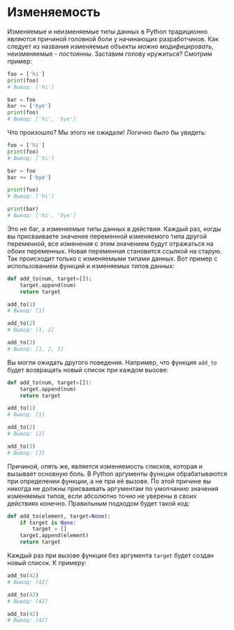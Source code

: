 # Изменяемость

Изменяемые и неизменяемые типы данных в Python традиционно являются причиной
головной боли у начинающих разработчиков. Как следует из названия изменяемые
объекты *можно модифицировать*, неизменяемые - *постоянны*. Заставим голову
кружиться? Смотрим пример:

```python
foo = ['hi']
print(foo)
# Вывод: ['hi']

bar = foo
bar += ['bye']
print(foo)
# Вывод: ['hi', 'bye']
```

Что произошло? Мы этого не ожидали! Логично было бы увидеть:

```python
foo = ['hi']
print(foo)
# Вывод: ['hi']

bar = foo
bar += ['bye']

print(foo)
# Вывод: ['hi']

print(bar)
# Вывод: ['hi', 'bye']
```

Это не баг, а изменяемые типы данных в действии. Каждый раз, когды вы
присваиваете значение переменной изменяемого типа другой переменной, все
изменения с этим значением будут отражаться на обоих переменных. Новая
переменная становится ссылкой на старую. Так происходит только с изменяемыми
типами данных. Вот пример с использованием функций и изменяемых типов данных:

```python
def add_to(num, target=[]):
    target.append(num)
    return target

add_to(1)
# Вывод: [1]

add_to(2)
# Вывод: [1, 2]

add_to(3)
# Вывод: [1, 2, 3]
```

Вы могли ожидать другого поведения. Например, что функция `add_to` будет
возвращать новый список при каждом вызове:

```python
def add_to(num, target=[]):
    target.append(num)
    return target

add_to(1)
# Вывод: [1]

add_to(2)
# Вывод: [2]

add_to(3)
# Вывод: [3]
```

Причиной, опять же, является изменяемость списков, которая и вызывает основную
боль. В Python аргументы функции обрабатываются при определении функции, а не
при её вызове. По этой причине вы никогда не должны присваивать аргументам по
умолчанию значения изменяемых типов, если абсолютно точно не уверены в своих
действиях конечно. Правильным подходом будет такой код:

```python
def add_to(element, target=None):
    if target is None:
        target = []
    target.append(element)
    return target
```

Каждый раз при вызове функции без аргумента `target` будет создан новый
список. К примеру:

```python
add_to(42)
# Вывод: [42]

add_to(42)
# Вывод: [42]

add_to(42)
# Вывод: [42]
```
